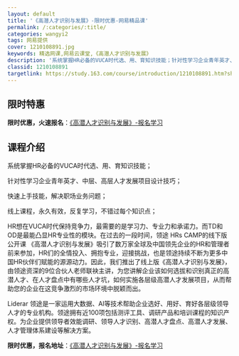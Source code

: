```yaml
---
layout: default
title: '《高潜人才识别与发展》-限时优惠-网易精品课'
permalink: /:categories/:title/
categories: wangyi2
tags: 网易提供
cover: 1210108891.jpg
keywords: 精选网课,网易云课堂,《高潜人才识别与发展》
description: '系统掌握HR必备的VUCA时代选、用、育知识技能；针对性学习企业青年英才、中层、高层人才发展项目设计技巧；快速上手技能，'
classid: 1210108891
targetlink: https://study.163.com/course/introduction/1210108891.htm?share=1&shareId=1025206652&utm_campaign=share&utm_medium=iphoneShare&utm_source=&utm_u=1025206652
---
```


## 限时特惠

**限时优惠，火速报名**：[《高潜人才识别与发展》-报名学习](https://study.163.com/course/introduction/1210108891.htm?share=1&shareId=1025206652&utm_campaign=share&utm_medium=iphoneShare&utm_source=&utm_u=1025206652)

## 课程介绍

系统掌握HR必备的VUCA时代选、用、育知识技能；

针对性学习企业青年英才、中层、高层人才发展项目设计技巧；

快速上手技能，解决职场业务问题；

线上课程，永久有效，反复学习，不错过每个知识点；



HR想在VUCA时代保持竞争力，最需要的是学习力、专业力和承诺力。而TD和OD是最能凸显HR专业性的模块。在过去的一段时间，领途 HRs CAMP的线下版公开课  《高潜人才识别与发展》吸引了数万家全球及中国领先企业的HR和管理者前来参加，HR们的全情投入、拥抱专业，迎接挑战，也是领途持续不断为更多中国HR伙伴们赋能的源源动力。因此，我们推出了线上版《高潜人才识别与发展》，由领途资深的9位合伙人老师联袂主讲，为您讲解企业该如何选拔和识别真正的高潜人才、在人才盘点中有哪些人才坑，如何实施各层级高潜人才发展项目，从而帮助您的企业在这竞争激烈的市场环境中脱颖而出。



Liderar 领途是一家运用大数据、AI等技术帮助企业选好、用好、育好各层级领导人才的专业机构。领途拥有近100项包括测评工具、调研产品和培训课程的知识产权。为企业提供领导者效能调研、领导人才识别、高潜人才盘点、高潜人才发展、人才管理体系建设等解决方案。

**限时优惠，报名地址**：[《高潜人才识别与发展》-报名学习](https://study.163.com/course/introduction/1210108891.htm?share=1&shareId=1025206652&utm_campaign=share&utm_medium=iphoneShare&utm_source=&utm_u=1025206652)

